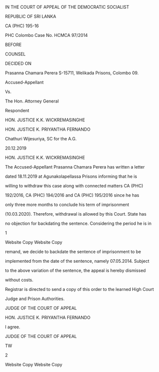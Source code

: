 IN THE COURT OF APPEAL OF THE DEMOCRATIC SOCIALIST

REPUBLIC OF SRI LANKA

CA (PHC) 195-16

PHC Colombo Case No. HCMCA 97/2014

BEFORE

COUNSEL

DECIDED ON

Prasanna Chamara Perera S-15711, Welikada Prisons, Colombo 09.

Accused-Appellant

Vs.

The Hon. Attorney General

Respondent

HON. JUSTICE K.K. WICKREMASINGHE

HON. JUSTICE K. PRIYANTHA FERNANDO

Chathuri Wijesuriya, SC for the A.G.

20.12.2019

HON. JUSTICE K.K. WICKREMASINGHE

The Accused-Appellant Prasanna Chamara Perera has written a letter

dated 18.11.2019 at Agunakolapellassa Prisons informing that he is

willing to withdraw this case along with connected matters CA (PHC)

192/2016, CA (PHC) 194/2016 and CA (PHC) 195/2016 since he has

only three more months to conclude his term of imprisonment

(10.03.2020). Therefore, withdrawal is allowed by this Court. State has

no objection for backdating the sentence. Considering the period he is in

1

Website Copy Website Copy

remand, we decide to backdate the sentence of imprisonment to be

implemented from the date of the sentence, namely 07.05.2014. Subject

to the above variation of the sentence, the appeal is hereby dismissed

without costs.

Registrar is directed to send a copy of this order to the learned High Court

Judge and Prison Authorities.

JUDGE OF THE COURT OF APPEAL

HON. JUSTICE K. PRIYANTHA FERNANDO

I agree.

JUDGE OF THE COURT OF APPEAL

TW

2

Website Copy Website Copy